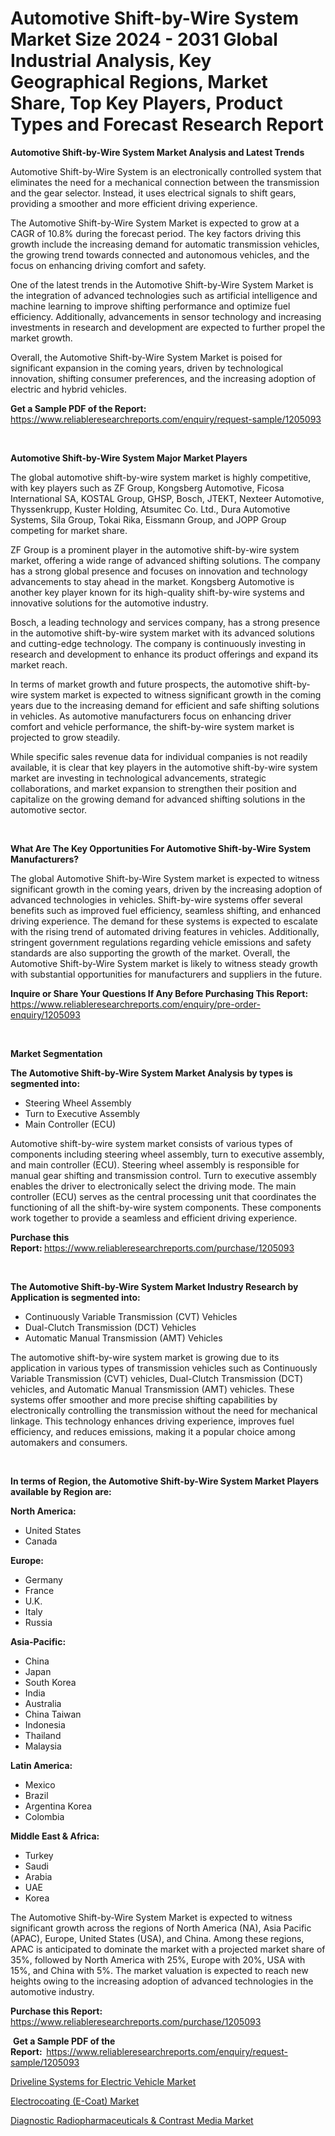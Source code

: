 <p><h1>Automotive Shift-by-Wire System Market Size 2024 - 2031 Global Industrial Analysis, Key Geographical Regions, Market Share, Top Key Players, Product Types and Forecast Research Report</h1></p><p><strong>Automotive Shift-by-Wire System Market Analysis and Latest Trends</strong></p>
<p><p>Automotive Shift-by-Wire System is an electronically controlled system that eliminates the need for a mechanical connection between the transmission and the gear selector. Instead, it uses electrical signals to shift gears, providing a smoother and more efficient driving experience. </p><p>The Automotive Shift-by-Wire System Market is expected to grow at a CAGR of 10.8% during the forecast period. The key factors driving this growth include the increasing demand for automatic transmission vehicles, the growing trend towards connected and autonomous vehicles, and the focus on enhancing driving comfort and safety. </p><p>One of the latest trends in the Automotive Shift-by-Wire System Market is the integration of advanced technologies such as artificial intelligence and machine learning to improve shifting performance and optimize fuel efficiency. Additionally, advancements in sensor technology and increasing investments in research and development are expected to further propel the market growth. </p><p>Overall, the Automotive Shift-by-Wire System Market is poised for significant expansion in the coming years, driven by technological innovation, shifting consumer preferences, and the increasing adoption of electric and hybrid vehicles.</p></p>
<p><strong>Get a Sample PDF of the Report:&nbsp;</strong> <a href="https://www.reliableresearchreports.com/enquiry/request-sample/1205093">https://www.reliableresearchreports.com/enquiry/request-sample/1205093</a></p>
<p>&nbsp;</p>
<p><strong>Automotive Shift-by-Wire System Major Market Players</strong></p>
<p><p>The global automotive shift-by-wire system market is highly competitive, with key players such as ZF Group, Kongsberg Automotive, Ficosa International SA, KOSTAL Group, GHSP, Bosch, JTEKT, Nexteer Automotive, Thyssenkrupp, Kuster Holding, Atsumitec Co. Ltd., Dura Automotive Systems, Sila Group, Tokai Rika, Eissmann Group, and JOPP Group competing for market share.</p><p>ZF Group is a prominent player in the automotive shift-by-wire system market, offering a wide range of advanced shifting solutions. The company has a strong global presence and focuses on innovation and technology advancements to stay ahead in the market. Kongsberg Automotive is another key player known for its high-quality shift-by-wire systems and innovative solutions for the automotive industry.</p><p>Bosch, a leading technology and services company, has a strong presence in the automotive shift-by-wire system market with its advanced solutions and cutting-edge technology. The company is continuously investing in research and development to enhance its product offerings and expand its market reach.</p><p>In terms of market growth and future prospects, the automotive shift-by-wire system market is expected to witness significant growth in the coming years due to the increasing demand for efficient and safe shifting solutions in vehicles. As automotive manufacturers focus on enhancing driver comfort and vehicle performance, the shift-by-wire system market is projected to grow steadily.</p><p>While specific sales revenue data for individual companies is not readily available, it is clear that key players in the automotive shift-by-wire system market are investing in technological advancements, strategic collaborations, and market expansion to strengthen their position and capitalize on the growing demand for advanced shifting solutions in the automotive sector.</p></p>
<p>&nbsp;</p>
<p><strong>What Are The Key Opportunities For Automotive Shift-by-Wire System Manufacturers?</strong></p>
<p><p>The global Automotive Shift-by-Wire System market is expected to witness significant growth in the coming years, driven by the increasing adoption of advanced technologies in vehicles. Shift-by-wire systems offer several benefits such as improved fuel efficiency, seamless shifting, and enhanced driving experience. The demand for these systems is expected to escalate with the rising trend of automated driving features in vehicles. Additionally, stringent government regulations regarding vehicle emissions and safety standards are also supporting the growth of the market. Overall, the Automotive Shift-by-Wire System market is likely to witness steady growth with substantial opportunities for manufacturers and suppliers in the future.</p></p>
<p><strong>Inquire or Share Your Questions If Any Before Purchasing This Report:</strong> <a href="https://www.reliableresearchreports.com/enquiry/pre-order-enquiry/1205093">https://www.reliableresearchreports.com/enquiry/pre-order-enquiry/1205093</a></p>
<p>&nbsp;</p>
<p><strong>Market Segmentation</strong></p>
<p><strong>The Automotive Shift-by-Wire System Market Analysis by types is segmented into:</strong></p>
<p><ul><li>Steering Wheel Assembly</li><li>Turn to Executive Assembly</li><li>Main Controller (ECU)</li></ul></p>
<p><p>Automotive shift-by-wire system market consists of various types of components including steering wheel assembly, turn to executive assembly, and main controller (ECU). Steering wheel assembly is responsible for manual gear shifting and transmission control. Turn to executive assembly enables the driver to electronically select the driving mode. The main controller (ECU) serves as the central processing unit that coordinates the functioning of all the shift-by-wire system components. These components work together to provide a seamless and efficient driving experience.</p></p>
<p><strong>Purchase this Report:&nbsp;</strong><a href="https://www.reliableresearchreports.com/purchase/1205093">https://www.reliableresearchreports.com/purchase/1205093</a></p>
<p>&nbsp;</p>
<p><strong>The Automotive Shift-by-Wire System Market Industry Research by Application is segmented into:</strong></p>
<p><ul><li>Continuously Variable Transmission (CVT) Vehicles</li><li>Dual-Clutch Transmission (DCT) Vehicles</li><li>Automatic Manual Transmission (AMT) Vehicles</li></ul></p>
<p><p>The automotive shift-by-wire system market is growing due to its application in various types of transmission vehicles such as Continuously Variable Transmission (CVT) vehicles, Dual-Clutch Transmission (DCT) vehicles, and Automatic Manual Transmission (AMT) vehicles. These systems offer smoother and more precise shifting capabilities by electronically controlling the transmission without the need for mechanical linkage. This technology enhances driving experience, improves fuel efficiency, and reduces emissions, making it a popular choice among automakers and consumers.</p></p>
<p>&nbsp;</p>
<p><strong>In terms of Region, the Automotive Shift-by-Wire System Market Players available by Region are:</strong></p>
<p>
    <p> <strong> North America: </strong>
        <ul>
            <li>United States</li>
            <li>Canada</li>
        </ul>
        </p> 
    <p> <strong> Europe: </strong>
        <ul>
            <li>Germany</li>
            <li>France</li>
            <li>U.K.</li>
            <li>Italy</li>
            <li>Russia</li>
        </ul>
        </p> 
    <p> <strong> Asia-Pacific: </strong>
        <ul>
            <li>China</li>
            <li>Japan</li>
            <li>South Korea</li>
            <li>India</li>
            <li>Australia</li>
            <li>China Taiwan</li>
            <li>Indonesia</li>
            <li>Thailand</li>
            <li>Malaysia</li>
        </ul>
        </p> 
    <p> <strong> Latin America: </strong>
        <ul>
            <li>Mexico</li>
            <li>Brazil</li>
            <li>Argentina Korea</li>
            <li>Colombia</li>
        </ul>
        </p> 
    <p> <strong> Middle East & Africa: </strong>
        <ul>
            <li>Turkey</li>
            <li>Saudi</li>
            <li>Arabia</li>
            <li>UAE</li>
            <li>Korea</li>
        </ul>
    </p>
    </p>
<p><p>The Automotive Shift-by-Wire System Market is expected to witness significant growth across the regions of North America (NA), Asia Pacific (APAC), Europe, United States (USA), and China. Among these regions, APAC is anticipated to dominate the market with a projected market share of 35%, followed by North America with 25%, Europe with 20%, USA with 15%, and China with 5%. The market valuation is expected to reach new heights owing to the increasing adoption of advanced technologies in the automotive industry.</p></p>
<p><strong>Purchase this Report: </strong><a href="https://www.reliableresearchreports.com/purchase/1205093">https://www.reliableresearchreports.com/purchase/1205093</a></p>
<p>&nbsp;<strong>Get a Sample PDF of the Report:&nbsp;&nbsp;</strong><a href="https://www.reliableresearchreports.com/enquiry/request-sample/1205093">https://www.reliableresearchreports.com/enquiry/request-sample/1205093</a></p>
<p><strong></strong></p>
<p><p><a href="https://view.publitas.com/reportprime-1/driveline-systems-for-electric-vehicle-market-size-global-industry-overview-market-segmentation-and-forecast-2023-to-2030/">Driveline Systems for Electric Vehicle Market</a></p><p><a href="https://view.publitas.com/reportprime-1/electrocoating-e-coat-market-research-report-the-key-to-successful-business-strategy-forecasted-for-period-from-2023-2030/">Electrocoating (E-Coat) Market</a></p><p><a href="https://view.publitas.com/reportprime-1/diagnostic-radiopharmaceuticals-contrast-media-market-growth-market-trends-covid-19-impact-and-forecasts-for-period-from-2023-2030/">Diagnostic Radiopharmaceuticals & Contrast Media Market</a></p></p>